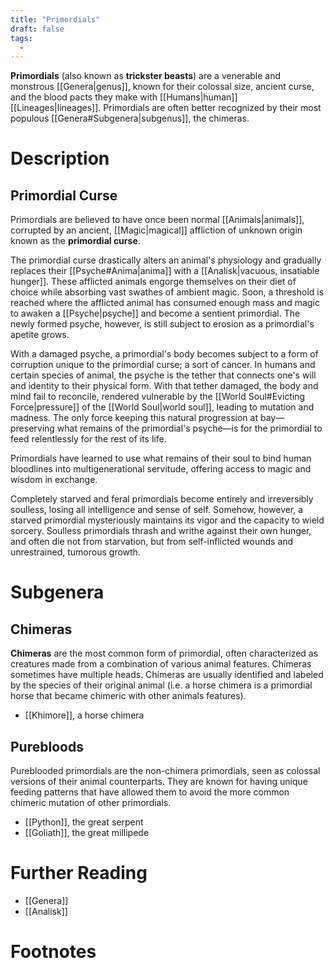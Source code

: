 ```yaml
---
title: "Primordials"
draft: false
tags:
  - 
---
```


**Primordials** (also known as **trickster beasts**) are a venerable and monstrous [[Genera|genus]], known for their colossal size, ancient curse, and the blood pacts they make with [[Humans|human]] [[Lineages|lineages]]. Primordials are often better recognized by their most populous  [[Genera#Subgenera|subgenus]], the chimeras.

# Description

## Primordial Curse
Primordials are believed to have once been normal [[Animals|animals]], corrupted by an ancient, [[Magic|magical]] affliction of unknown origin known as the **primordial curse**. 

The primordial curse drastically alters an animal's physiology and gradually replaces their [[Psyche#Anima|anima]] with a [[Analisk|vacuous, insatiable hunger]]. These afflicted animals engorge themselves on their diet of choice while absorbing vast swathes of ambient magic. Soon, a threshold is reached where the afflicted animal has consumed enough mass and magic to awaken a [[Psyche|psyche]] and become a sentient primordial. The newly formed psyche, however, is still subject to erosion as a primordial's apetite grows.

With a damaged psyche, a primordial's body becomes subject to a form of corruption unique to the primordial curse; a sort of cancer. In humans and certain species of animal, the psyche is the tether that connects one's will and identity to their physical form. With that tether damaged, the body and mind fail to reconcile, rendered vulnerable by the [[World Soul#Evicting Force|pressure]] of the [[World Soul|world soul]], leading to mutation and madness. The only force keeping this natural progression at bay—preserving what remains of the primordial's psyche—is for the primordial to feed relentlessly for the rest of its life.

Primordials have learned to use what remains of their soul to bind human bloodlines into multigenerational servitude, offering access to magic and wisdom in exchange.

Completely starved and feral primordials become entirely and irreversibly soulless, losing all intelligence and sense of self. Somehow, however, a starved primordial mysteriously maintains its vigor and the capacity to wield sorcery. Soulless primordials thrash and writhe against their own hunger, and often die not from starvation, but from self-inflicted wounds and unrestrained, tumorous growth.

#  Subgenera
## Chimeras 
**Chimeras** are the most common form of primordial, often characterized as creatures made from a combination of various animal features. Chimeras sometimes have multiple heads. Chimeras are usually identified and labeled by the species of their original animal (i.e. a horse chimera is a primordial horse that became chimeric with other animals features).

- [[Khimore]], a horse chimera

## Purebloods
Pureblooded primordials are the non-chimera primordials, seen as colossal versions of their animal counterparts. They are known for having unique feeding patterns that have allowed them to avoid the more common chimeric mutation of other primordials.
- [[Python]], the great serpent
- [[Goliath]], the great millipede

# Further Reading
- [[Genera]]
- [[Analisk]]

# Footnotes
